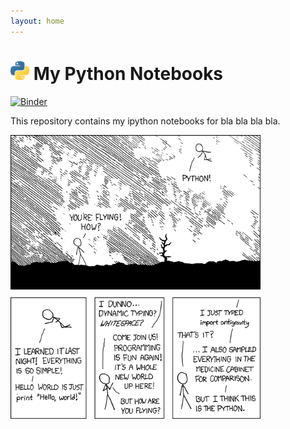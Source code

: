 ```yaml
---
layout: home
---
```


# <img width="30" src="assets/images/python-logo.png"/> My Python Notebooks

[![Binder](https://mybinder.org/badge_logo.svg)](https://mybinder.org/v2/gh/nancynobody/python3_fluency/tree/master/notebooks/master)

This repository contains my ipython notebooks for bla bla bla bla.

<img width="400" src="assets/images/python-xkcd.png"/>